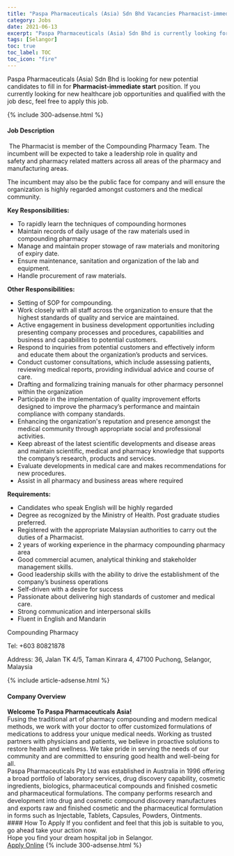 ```yaml
---
title: "Paspa Pharmaceuticals (Asia) Sdn Bhd Vacancies Pharmacist-immediate start" 
category: Jobs 
date: 2021-06-13 
excerpt: "Paspa Pharmaceuticals (Asia) Sdn Bhd is currently looking for suitable person to fill in the Pharmacist-immediate start which positioned at Selangor" 
tags: [Selangor] 
toc: true 
toc_label: TOC 
toc_icon: "fire" 
--- 
```


<p>Paspa Pharmaceuticals (Asia) Sdn Bhd is looking for new potential candidates to fill in for <b>Pharmacist-immediate start</b> position. If you currently looking for new healthcare job opportunities and qualified with the job desc, feel free to apply this job.
</p>{% include 300-adsense.html %} 
<div><div><h4>Job Description</h4></div><div><div><span><div><p>&#160;The Pharmacist is member of the Compounding Pharmacy&#160;Team. The incumbent will be expected to take a leadership role in quality and safety&#160;and pharmacy related matters across all areas of the pharmacy and manufacturing areas.</p><p>The incumbent may also be the public face for&#160;company and will ensure the organization is highly regarded amongst customers and the medical community.</p><p><strong>Key Responsibilities:</strong></p><ul><li>To rapidly learn the techniques of compounding hormones</li><li>Maintain records of daily usage of the raw materials used in compounding pharmacy</li><li>Manage and maintain proper stowage of raw materials and monitoring of expiry date.</li><li>Ensure maintenance, sanitation and organization of the lab and equipment.</li><li>Handle procurement of raw materials.</li></ul><p><strong>Other Responsibilities:</strong></p><ul><li>Setting of SOP for compounding.</li><li>Work closely with all staff across the organization to ensure that the highest standards of quality and service are maintained.</li><li>Active engagement in business development opportunities including presenting company processes and procedures, capabilities&#160;and business and&#160;capabilities to potential customers.</li><li>Respond to inquiries from potential customers and effectively inform and educate them about the organization&#8217;s products and services.</li><li>Conduct customer consultations, which include assessing patients, reviewing medical reports, providing individual advice and course of care.</li><li>Drafting and formalizing training manuals for other pharmacy personnel within the organization</li><li>Participate in the implementation of quality improvement efforts designed to improve the pharmacy&#8217;s performance and maintain compliance with company standards.</li><li>Enhancing the organization's reputation and presence amongst the medical community through appropriate social and professional activities.</li><li>Keep abreast of the latest scientific developments and disease areas and maintain scientific, medical and pharmacy knowledge that supports the company&#8217;s research, products and services.</li><li>Evaluate developments in medical care and makes recommendations for new procedures.</li><li>Assist in all pharmacy and business areas where required</li></ul><p><strong>Requirements:</strong></p><ul><li>Candidates who speak English will be highly regarded</li><li>Degree as recognized by the Ministry of Health. Post graduate studies preferred.</li><li>Registered with the appropriate Malaysian authorities to carry out&#160;the duties of a Pharmacist.</li><li>2 years of working experience in the pharmacy compounding pharmacy area&#160;</li><li>Good commercial acumen, analytical thinking and stakeholder management skills.</li><li>Good leadership skills with the ability to drive the establishment of the company&#8217;s business operations</li><li>Self-driven with a desire for success</li><li>Passionate about delivering high standards of customer and medical care.</li><li>Strong communication and interpersonal skills</li><li>Fluent in English and Mandarin</li></ul><p>Compounding Pharmacy&#160;</p><p>Tel: +603 80821878</p><p>Address: 36, Jalan TK 4/5, Taman Kinrara 4, 47100 Puchong, Selangor, Malaysia</p></div></span></div></div></div> 
{% include article-adsense.html %} 
<div><div><h4>Company Overview</h4></div><div><div><span><div><div><strong>Welcome To Paspa Pharmaceuticals Asia!</strong></div>
<div>Fusing the traditional art of pharmacy compounding and modern medical methods, we work with your doctor to offer customized formulations of medications to address your unique medical needs. Working as trusted partners with physicians and patients, we believe in proactive solutions to restore health and wellness. We take pride in serving the needs of our community and are committed to ensuring good health and well-being for all.</div>
<div>Paspa Pharmaceuticals Pty Ltd was established in Australia in 1996 offering a broad portfolio of laboratory services, drug discovery capability, cosmetic ingredients, biologics, pharmaceutical compounds and finished cosmetic and pharmaceutical formulations. The company performs research and development into drug and cosmetic compound discovery manufactures and exports raw and finished cosmetic and the pharmaceutical formulation in forms such as Injectable, Tablets, Capsules, Powders, Ointments.</div></div></span></div></div></div> 
#### How To Apply 
If you confident and feel that this job is suitable to you, go ahead take your action now. <br/> 
Hope you find your dream hospital job in Selangor. <br/> 
<a href="https://www.jobstreet.com.my/en/job/pharmacist-immediate-start-4577591?jobId=jobstreet-my-job-4577591" class="btn btn--warning" target="_blank" rel="nofollow noopenner">Apply Online</a> 
{% include 300-adsense.html %} 